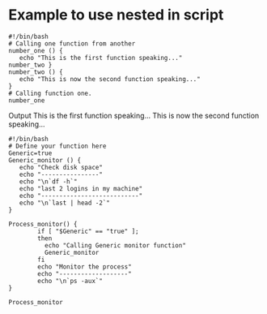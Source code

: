 # Example to use nested in script

```
#!/bin/bash
# Calling one function from another
number_one () {
   echo "This is the first function speaking..."
number_two }
number_two () {
   echo "This is now the second function speaking..."
}
# Calling function one.
number_one
```

<Make> Output </Mark>
This is the first function speaking...
This is now the second function speaking...

```
#!/bin/bash
# Define your function here
Generic=true
Generic_monitor () {
   echo "Check disk space"
   echo "----------------"
   echo "\n`df -h`"
   echo "last 2 logins in my machine"
   echo "---------------------------"
   echo "\n`last | head -2`"
}

Process_monitor() {
        if [ "$Generic" == "true" ];
        then
          echo "Calling Generic monitor function"
          Generic_monitor
        fi
        echo "Monitor the process"
        echo "-------------------"
        echo "\n`ps -aux`"
}

Process_monitor
```